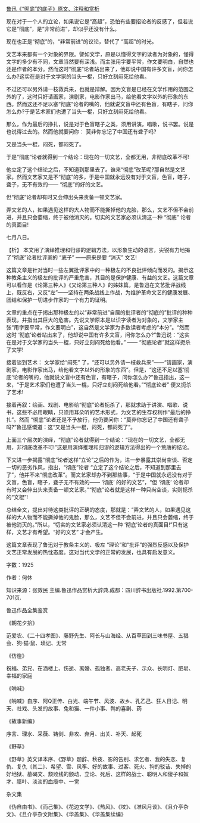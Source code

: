 [鲁迅《“彻底”的底子》原文、注释和赏析](https://www.vrrw.net/wx/9747.html)

现在对于一个人的立论，如果说它是“高超”，恐怕有些要招论者的反感了，但若说它是“彻底”，是“非常前进”，却似乎还没有什么。

现在也正是“彻底”的，“非常前进”的议论，替代了 “高超”的时光。

文艺本来都有一个对象的界限。譬如文学，原是以懂得文字的读者为对象的，懂得文字的多少有不同，文章当然要有深浅。而主张用字要平常，作文要明白，自然也还是作者的本分。然而这时“彻底”论者站出来了，他却说中国有许多文盲，问你怎么办?这实在是对于文学家的当头一棍，只好立刻闷死给他看。

不过还可以另外请一枝救兵来，也就是辩解。因为文盲是已经在文学作用的范围之外的了，这时只好请画家，演剧家，电影作家出马，给他看文字以外的形象的东西。然而这还不足以塞“彻底”论者的嘴的，他就说文盲中还有色盲，有瞎子，问你怎么办?于是艺术家们也遭了当头一棍，只好立刻闷死给他看。

那么，作为最后的挣扎，说是对于色盲瞎子之类，须用讲演，唱歌，说书罢。说是也说得过去的。然而他就要问你： 莫非你忘记了中国还有聋子吗?

又是当头一棍，闷死，都闷死了。

于是“彻底”论者就得到一个结论：现在的一切文艺，全都无用，非彻底改革不可!

他立定了这个结论之后，不知道到那里去了。谁来“彻底”改革呢?那自然是文艺家。然而文艺家又是不“彻底”的多，于是中国就永远没有对于文盲，色盲，瞎子，聋子，无不有效的—— “彻底”的好的文艺。

但“彻底”论者却有时又会伸出头来责备一顿文艺家。

弄文艺的人，如果遇见这样的大人物而不能撕掉他的鬼脸，那么，文艺不但不会前进，并且只会萎缩，终于被他消灭的。切实的文艺家必须认清这一种 “彻底” 论者的真面目!

七月八日。



【析】 本文用了演绎推理和归谬的逻辑方法，以形象生动的语言，尖锐有力地揭了“彻底”论者批评家的 “底子” ——原来是要 “消灭” 文艺!

这篇文章是针对当时一些左翼批评家中的一种极左的不良批评倾向而发的。揭示这种教条主义的极左的批评的严重危害，其目的是保护健康、有益的文艺。这篇文章可以看作是《论第三种人》《又论第三种人》的姊妹篇，是鲁迅在文艺批评战线上，既反右，又反“左”——坚持在两条战线上作战，为维护革命文艺的健康发展、团结和保护一切进步作家的一个有力的证明。

文章的重点在于揭出那种极左的以“非常前进”自居的批评者的“彻底的”批评的种种表现，并指出其巨大的危害。先说文学原本是以识字读者为对象的，文学家主张“用字要平常，作文要明白”，这自然是文学家为多数读者考虑的“本分”。“然而这时 ‘彻底’论者站出来了，他却说中国有许多文盲，问你怎么办?”鲁迅说：“这实在是对于文学家的当头一棍，只好立刻闷死给他看。” —— “彻底论者”就这样扼杀了文学!

接着谈到艺术： 文学家给“闷死” 了，“还可以另外请一枝救兵来”——“请画家，演剧家，电影作家出马，给他看文字以外的形象的东西”。但是，“这还不足以塞‘彻底’论者的嘴的，他就说文盲中还有色盲，有瞎子，问你怎么办?”鲁迅指出，这一来，“于是艺术家们也遭了当头一棍，只好立刻闷死给他看。”“彻底论者” 便又扼杀了艺术!

接着再叙：绘画、戏剧、电影给“彻底”论者扼杀了，那就求助于讲演、唱歌、说书，这些不必用眼睛，只须用耳朵听的艺术形式，为文艺的生存权利作“最后的挣扎”。然而 “彻底”论者还是不予放行，他仍要问你：“莫非你忘记了中国还有聋子吗?”鲁迅感慨道：这“又是当头一棍，闷死，都闷死了”。

上面三个层次的演绎，“彻底”论者就得到一个结论：“现在的一切文艺，全都无用，非彻底改革不可!”这是用演绎推理和归谬的逻辑方法得出的一个荒唐的结论。

下文进一步揭露“彻底”论者这样“立论”之后的作为，进一步暴露其崇尚空谈、否定一切的恶劣作风，指出，“彻底”论者 “立定了这个结论之后，不知道到那里去了”，他并不来“彻底改革”。而文艺家却办不到那些事，“于是中国就永远没有对于文盲，色盲，瞎子，聋子无不有效的—— ‘彻底’ 的好的文艺”，“但 ‘彻底’ 论者却有时又会伸出头来责备一顿文艺家。”“彻底”论者就是这样一种只尚空谈，实则扼杀的“文棍”!

总结全文，提出对待这类批评的正确的态度，那就是：“弄文艺的人，如果遇见这样的大人物而不能撕掉他的鬼脸，那么，文艺不但不会前进，并且只会萎缩，终于被他消灭的。”所以，“切实的文艺家必须认清这一种 ‘彻底’论者的真面目!”只有这样，文艺才有希望。“好的文艺” 才会产生。

这篇文章表现了鲁迅对于教条主义的、极左 “理论”和“批评”的强烈反感以及保护文艺正常发展的热忱态度。这对当代文学的正常的发展，也具有启发意义。

字数：1925

作者：何休

知识来源：张效民 主编.鲁迅作品赏析大辞典.成都：四川辞书出版社.1992.第700-701页.

鲁迅作品全集鉴赏

《朝花夕拾》

范爱农、《二十四孝图》、藤野先生、阿长与山海经、从百草园到三味书屋、五猖会、狗·猫·鼠、琐记、无常

《仿徨》

祝福、弟兄、在酒楼上、伤逝、离婚、孤独者、高老夫子、示众、长明灯、肥皂、幸福的家庭

《呐喊》

《呐喊》自序、阿Q正传、白光、端午节、风波、故乡、孔乙己、狂人日记、明天、社戏、头发的故事、兔和猫、一件小事、鸭的喜剧、药

《故事新编》

序言、理水、采薇、铸剑、非攻、奔月、出关、补天、起死

《野草》

《野草》英文译本序、《野草》题辞、秋夜、影的告别、求乞者、我的失恋、复仇、复仇〔其二〕、希望、雪、风筝、好的故事、过客、死火、狗的驳诘、失掉的好地狱、墓碣文、颓败线的颤动、立论、死后、这样的战士、聪明人和傻子和奴才、腊叶、淡淡的血痕中、一觉

杂文集

《伪自由书》、《而己集》、《花边文学》、《热风》、《坟》、《准风月谈》、《且介亭杂文》、《且介亭杂文附集》、《华盖集》、《华盖集续编》

